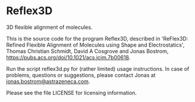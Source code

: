 # Reflex3D
3D flexible alignment of molecules.

This is the source code for the program Reflex3D, described in
'ReFlex3D: Refined Flexible Alignment of Molecules using Shape and
Electrostatics', Thomas Christian Schmidt, David A Cosgrove and Jonas
Bostrom,
https://pubs.acs.org/doi/10.1021/acs.jcim.7b00618.

Run the script reflex3d.py for (rather limited) usage instructions.
In case of problems, questions or suggestions, please contact Jonas at
jonas.bostrom@astrazeneca.com.

Please see the file LICENSE for licensing information.
